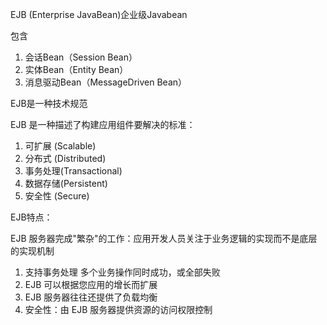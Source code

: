 EJB (Enterprise JavaBean)企业级Javabean

包含

1. 会话Bean（Session Bean）
2. 实体Bean（Entity Bean）
3. 消息驱动Bean（MessageDriven Bean） 

EJB是一种技术规范

EJB 是一种描述了构建应用组件要解决的标准：

1. 可扩展 (Scalable)
2. 分布式 (Distributed)
3. 事务处理(Transactional)
4. 数据存储(Persistent)
5. 安全性 (Secure)

EJB特点：

EJB 服务器完成"繁杂"的工作：应用开发人员关注于业务逻辑的实现而不是底层的实现机制 

1. 支持事务处理 多个业务操作同时成功，或全部失败 
2. EJB 可以根据您应用的增长而扩展 
3. EJB 服务器往往还提供了负载均衡 
4. 安全性：由 EJB 服务器提供资源的访问权限控制 